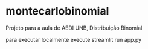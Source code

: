# montecarlobinomial
Projeto para a aula de AEDI UNB, Distribuição Binomial

para executar localmente execute
streamlit run app.py
